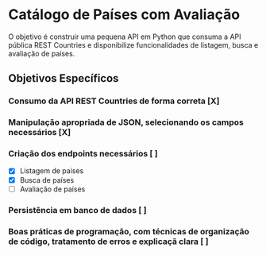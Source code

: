 # Catálogo de Países com Avaliação

O objetivo é construir uma pequena API em Python que consuma a API pública REST Countries  e disponibilize funcionalidades de listagem, busca e avaliação de países.

## Objetivos Específicos

### Consumo da API REST Countries de forma correta [X]

### Manipulação apropriada de JSON, selecionando os campos necessários [X]

### Criação dos endpoints necessários [ ]
- [X] Listagem de países
- [X] Busca de países
- [ ] Avaliação de países

### Persistência em banco de dados [ ]

### Boas práticas de programação, com técnicas de organização de código, tratamento de erros e explicaçã clara [ ]